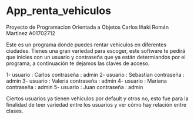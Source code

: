 # App_renta_vehiculos
 Proyecto de Programacion Orientada a Objetos
Carlos Iñaki Román Martinez A01702712

Este es un programa donde puedes rentar vehiculos en diferentes ciudades.
Tienes una gran variedad para escoger, este software te pedirá que inicies con un usuario y contraseña que ya están determiandos por el programa, a continuación te dejamos las claves de acceso. 

1- usuario : Carlos contraseña : admin
2- usuario : Sebastian contraseña : admin
3- usuario : Valeria contraseña : admin
4- usuario : Mariana contraseña : admin
5- usuario : Juan contraseña : admin

Ciertos usuarios ya tienen vehiculos por default y otros no, esto fue para la finalidad de teer variedad entre los usuarios y ver cómo hay relación entre clases.

